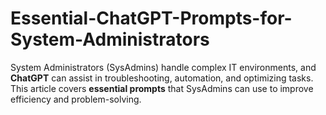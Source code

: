 # Essential-ChatGPT-Prompts-for-System-Administrators
System Administrators (SysAdmins) handle complex IT environments, and **ChatGPT** can assist in troubleshooting, automation, and optimizing tasks. This article covers **essential prompts** that SysAdmins can use to improve efficiency and problem-solving.
